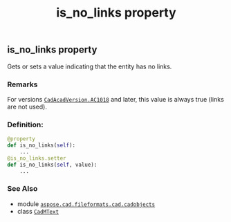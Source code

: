 ﻿---
title: is_no_links property
second_title: Aspose.CAD for Python via .NET API References
description: 
type: docs
weight: 670
url: /python-net/aspose.cad.fileformats.cad.cadobjects/cadmtext/is_no_links/
is_root: false
---

## is_no_links property


Gets or sets a value indicating that the entity has no links.

### Remarks 


For versions [`CadAcadVersion.AC1018`](/cad/python-net/aspose.cad.fileformats.cad.cadconsts/cadacadversion#AC1018) and later, this value is always true (links are not used).
### Definition:
```python
@property
def is_no_links(self):
    ...
@is_no_links.setter
def is_no_links(self, value):
    ...
```

### See Also
* module [`aspose.cad.fileformats.cad.cadobjects`](../../)
* class [`CadMText`](/cad/python-net/aspose.cad.fileformats.cad.cadobjects/cadmtext)
